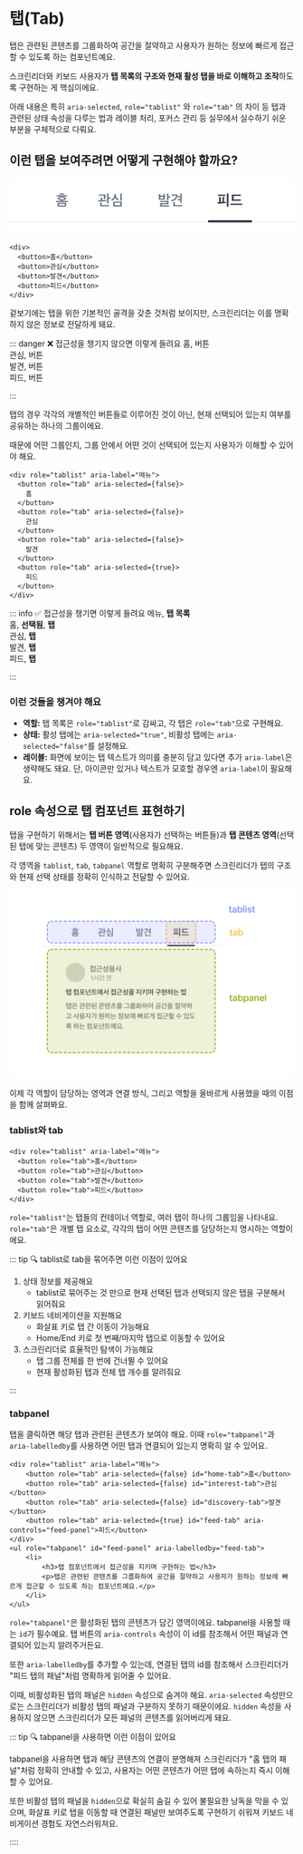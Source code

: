 # 탭(Tab)

탭은 관련된 콘텐츠를 그룹화하여 공간을 절약하고 사용자가 원하는 정보에 빠르게 접근할 수 있도록 하는 컴포넌트예요.

스크린리더와 키보드 사용자가 **탭 목록의 구조와 현재 활성 탭을 바로 이해하고 조작**하도록 구현하는 게 핵심이에요.

아래 내용은 특히 `aria-selected`, `role="tablist"` 와 `role="tab"` 의 차이 등 탭과 관련된 상태 속성을 다루는 법과 레이블 처리, 포커스 관리 등 실무에서 실수하기 쉬운 부분을 구체적으로 다뤄요.

## 이런 탭을 보여주려면 어떻게 구현해야 할까요?

![탭 예시](../images/tab.png)

```tsx
<div>
  <button>홈</button>
  <button>관심</button>
  <button>발견</button>
  <button>피드</button>
</div>
```

겉보기에는 탭을 위한 기본적인 골격을 갖춘 것처럼 보이지만, 스크린리더는 이를 명확하지 않은 정보로 전달하게 돼요.

::: danger ❌ 접근성을 챙기지 않으면 이렇게 들려요
홈, 버튼<br />
관심, 버튼<br />
발견, 버튼<br />
피드, 버튼<br />

:::

탭의 경우 각각의 개별적인 버튼들로 이루어진 것이 아닌, 현재 선택되어 있는지 여부를 공유하는 하나의 그룹이에요.

때문에 어떤 그룹인지, 그룹 안에서 어떤 것이 선택되어 있는지 사용자가 이해할 수 있어야 해요.

```tsx{1-2,5,8,11}
<div role="tablist" aria-label="메뉴">
  <button role="tab" aria-selected={false}>
    홈
  </button>
  <button role="tab" aria-selected={false}>
    관심
  </button>
  <button role="tab" aria-selected={false}>
    발견
  </button>
  <button role="tab" aria-selected={true}>
    피드
  </button>
</div>
```

::: info ✅ 접근성을 챙기면 이렇게 들려요
메뉴, **탭 목록**<br />
홈, **선택됨**, **탭**<br />
관심, **탭**<br />
발견, **탭**<br />
피드, **탭**<br />

:::

### 이런 것들을 챙겨야 해요

- **역할:** 탭 목록은 `role="tablist"`로 감싸고, 각 탭은 `role="tab"`으로 구현해요.
- **상태:** 활성 탭에는 `aria-selected="true"`, 비활성 탭에는 `aria-selected="false"`를 설정해요.
- **레이블:** 화면에 보이는 탭 텍스트가 의미를 충분히 담고 있다면 추가 `aria-label`은 생략해도 돼요. 단, 아이콘만 있거나 텍스트가 모호할 경우엔 `aria-label`이 필요해요.<br />

## role 속성으로 탭 컴포넌트 표현하기

탭을 구현하기 위해서는 **탭 버튼 영역**(사용자가 선택하는 버튼들)과 **탭 콘텐츠 영역**(선택된 탭에 맞는 콘텐츠) 두 영역이 일반적으로 필요해요.

각 영역을 `tablist`, `tab`, `tabpanel` 역할로 명확히 구분해주면 스크린리더가 탭의 구조와 현재 선택 상태를 정확히 인식하고 전달할 수 있어요.

![탭 역할 예시](../images/tab-role-example.png)

이제 각 역할이 담당하는 영역과 연결 방식, 그리고 역할을 올바르게 사용했을 때의 이점을 함께 살펴봐요.

### tablist와 tab

```tsx
<div role="tablist" aria-label="메뉴">
  <button role="tab">홈</button>
  <button role="tab">관심</button>
  <button role="tab">발견</button>
  <button role="tab">피드</button>
</div>
```

`role="tablist"`는 탭들의 컨테이너 역할로, 여러 탭이 하나의 그룹임을 나타내요. <br />
`role="tab"`은 개별 탭 요소로, 각각의 탭이 어떤 콘텐츠를 담당하는지 명시하는 역할이에요.

::: tip 🔍 tablist로 tab을 묶어주면 이런 이점이 있어요

1. 상태 정보를 제공해요
   - tablist로 묶어주는 것 만으로 현재 선택된 탭과 선택되지 않은 탭을 구분해서 읽어줘요
2. 키보드 네비게이션을 지원해요
   - 화살표 키로 탭 간 이동이 가능해요
   - Home/End 키로 첫 번째/마지막 탭으로 이동할 수 있어요
3. 스크린리더로 효율적인 탐색이 가능해요
   - 탭 그룹 전체를 한 번에 건너뛸 수 있어요
   - 현재 활성화된 탭과 전체 탭 개수를 알려줘요

:::

### tabpanel

탭을 클릭하면 해당 탭과 관련된 콘텐츠가 보여야 해요. 이때 `role="tabpanel"`과 `aria-labelledby`를 사용하면 어떤 탭과 연결되어 있는지 명확히 알 수 있어요.

```tsx
<div role="tablist" aria-label="메뉴">
	<button role="tab" aria-selected={false} id="home-tab">홈</button>
	<button role="tab" aria-selected={false} id="interest-tab">관심</button>
	<button role="tab" aria-selected={false} id="discovery-tab">발견</button>
	<button role="tab" aria-selected={true} id="feed-tab" aria-controls="feed-panel">피드</button>
</div>
<ul role="tabpanel" id="feed-panel" aria-labelledby="feed-tab">
	<li>
		<h3>탭 컴포넌트에서 접근성을 지키며 구현하는 법</h3>
		<p>탭은 관련된 콘텐츠를 그룹화하여 공간을 절약하고 사용자가 원하는 정보에 빠르게 접근할 수 있도록 하는 컴포넌트예요.</p>
	</li>
</ul>
```

`role="tabpanel"`은 활성화된 탭의 콘텐츠가 담긴 영역이에요. tabpanel을 사용할 때는 `id`가 필수예요. 탭 버튼의 `aria-controls` 속성이 이 id를 참조해서 어떤 패널과 연결되어 있는지 알려주거든요.

또한 `aria-labelledby`를 추가할 수 있는데, 연결된 탭의 id를 참조해서 스크린리더가 "피드 탭의 패널"처럼 명확하게 읽어줄 수 있어요.

이때, 비활성화된 탭의 패널은 `hidden` 속성으로 숨겨야 해요.
`aria-selected` 속성만으로는 스크린리더가 비활성 탭의 패널과 구분하지 못하기 때문이에요. `hidden` 속성을 사용하지 않으면 스크린리더가 모든 패널의 콘텐츠를 읽어버리게 돼요.

::: tip 🔍 tabpanel을 사용하면 이런 이점이 있어요

tabpanel을 사용하면 탭과 해당 콘텐츠의 연결이 분명해져 스크린리더가 "홈 탭의 패널"처럼 정확히 안내할 수 있고, 사용자는 어떤 콘텐츠가 어떤 탭에 속하는지 즉시 이해할 수 있어요.

또한 비활성 탭의 패널을 `hidden`으로 확실히 숨길 수 있어 불필요한 낭독을 막을 수 있으며, 화살표 키로 탭을 이동할 때 연결된 패널만 보여주도록 구현하기 쉬워져 키보드 네비게이션 경험도 자연스러워져요.

::::
